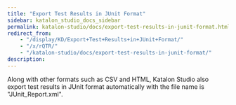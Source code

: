 ```yaml
---
title: "Export Test Results in JUnit Format" 
sidebar: katalon_studio_docs_sidebar
permalink: katalon-studio/docs/export-test-results-in-junit-format.html 
redirect_from:
    - "/display/KD/Export+Test+Results+in+JUnit+Format/"
    - "/x/rQTR/"
    - "/katalon-studio/docs/export-test-results-in-junit-format/"
description: 
---
```

Along with other formats such as CSV and HTML, Katalon Studio also export test results in JUnit format automatically with the file name is "JUnit_Report.xml".
